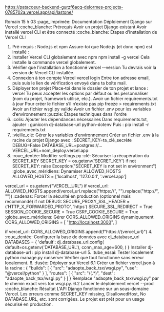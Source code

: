 https://patacoeur-backend-gurzf6acq-delormes-projects-0785702a.vercel.app/api/lastone/


Romain
  15 h 03
:page_imprimée: Documentation Déploiement Django sur Vercel
:coche_blanche: Prérequis
Avoir un projet Django existant
Avoir installé vercel CLI et être connecté
:coche_blanche: Étapes d'installation de Vercel CLI
1. Pré-requis : Node.js et npm
Assure-toi que Node.js (et donc npm) est installé :
2. Installer Vercel CLI globalement avec npm
npm install -g vercel
Cela installe la commande vercel globalement.
3. Vérifier que l'installation a fonctionné
vercel --version
Tu devrais voir la version de Vercel CLI installée.
4. Connexion à ton compte Vercel
vercel login
Entre ton adresse email, puis suis le lien de vérification envoyé dans ta boîte mail.
5. Déployer ton projet
Place-toi dans le dossier de ton projet et lance :
vercel
Tu peux accepter les options par défaut ou les personnaliser (nom du projet, framework utilisé, etc.).
Avoir un fichier requirements.txt à jour
Pour créer le fichier s’il n’existe pas pip freeze > requirements.txt
Avoir un fichier wsgi.py valide
Avoir un fichier .env pour les variables d’environnement
:puzzle: Étapes techniques dans l'ordre
1. :colis: Ajouter les dépendances nécessaires
Dans requirements.txt, ajouter :
gunicorn
dj-database-url
python-dotenv
Puis :
pip install -r requirements.txt
2. :vieille_clé: Gérer les variables d’environnement
Créer un fichier .env à la racine du projet Django avec :
SECRET_KEY=ta_clé_secrète
DEBUG=False
DATABASE_URL=postgres://...
VERCEL_URL=nom_deploy.vercel.app
3. :roue_dentée: Modifier settings.py
:clé: Sécuriser la récupération du SECRET_KEY
SECRET_KEY = os.getenv('SECRET_KEY')
if not SECRET_KEY:
    raise Exception("SECRET_KEY is not set in environment")
:globe_avec_méridiens: Dynamiser ALLOWED_HOSTS
ALLOWED_HOSTS = ['localhost', '127.0.0.1', '.vercel.app']

vercel_url = os.getenv("VERCEL_URL")
if vercel_url:
    ALLOWED_HOSTS.append(vercel_url.replace("https://", "").replace("http://", ""))
:cadenas: Forcer la sécurité en production (optionnel mais recommandé)
if not DEBUG:
    SECURE_PROXY_SSL_HEADER = ('HTTP_X_FORWARDED_PROTO', 'https')
    SECURE_SSL_REDIRECT = True
    SESSION_COOKIE_SECURE = True
    CSRF_COOKIE_SECURE = True
:globe_avec_méridiens: Gérer CORS_ALLOWED_ORIGINS dynamiquement
CORS_ALLOWED_ORIGINS = [
    "<http://localhost:3000>",
]

if vercel_url:
    CORS_ALLOWED_ORIGINS.append(f"https://{vercel_url}")
4. :roue_dentée: Configurer la base de données avec dj_database_url
DATABASES = {
    'default': dj_database_url.config(
        default=os.getenv('DATABASE_URL'),
        conn_max_age=600,
    )
}
Installer dj-database-url : pip install dj-database-url
5. :tube_essai: Tester localement
python manage.py runserver
Vérifier que tout fonctionne sans erreur localement.
6. :fusée: Déployer sur Vercel
6.1 Créer un fichier vercel.json à la racine :
{
  "builds": [
    {
      "src": "adaopte_back_tsx/wsgi.py",
      "use": "@vercel/python"
    }
  ],
  "routes": [
    {
      "src": "/(.*)",
      "dest": "adaopte_back_tsx/wsgi.py"
    }
  ]
}
Remplace "adaopte_back_tsx/wsgi.py" par le chemin exact vers ton wsgi.py.
6.2 Lancer le déploiement
vercel --prod
:coche_blanche: Résultat
L'API Django fonctionne sur un sous-domaine Vercel.
Les erreurs comme SECRET_KEY missing, DisallowedHost, No DATABASE_URL, etc. sont corrigées.
Le projet est prêt pour un usage sécurisé en production.